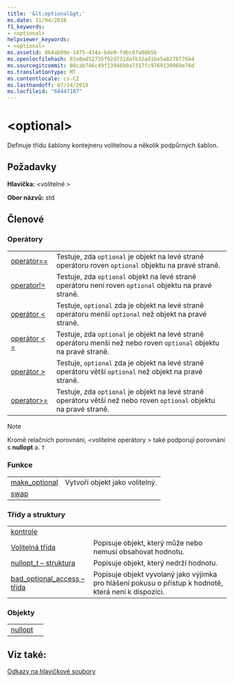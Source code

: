 ```yaml
---
title: '&lt;optional&gt;'
ms.date: 11/04/2016
f1_keywords:
- <optional>
helpviewer_keywords:
- <optional>
ms.assetid: 8b4ab09e-1475-434a-b4e0-fdbc07a08b5b
ms.openlocfilehash: 83a0ad52735f92d731dafb32ad1be5a8278776b4
ms.sourcegitcommit: 0dcab746c49f13946b0a7317fc9769130969e76d
ms.translationtype: MT
ms.contentlocale: cs-CZ
ms.lasthandoff: 07/24/2019
ms.locfileid: "68447187"
---
```

# <a name="ltoptionalgt"></a>&lt;optional&gt;

Definuje třídu šablony kontejneru volitelnou a několik podpůrných šablon.

## <a name="requirements"></a>Požadavky

**Hlavička:** \<volitelné >

**Obor názvů:** std

## <a name="members"></a>Členové

### <a name="operators"></a>Operátory

|||
|-|-|
|[operator==](../standard-library/optional-operators.md#op_eq_eq)|Testuje, zda `optional` je objekt na levé straně operátoru roven `optional` objektu na pravé straně.|
|[operator!=](../standard-library/optional-operators.md#op_neq)|Testuje, zda `optional` objekt na levé straně operátoru není roven `optional` objektu na pravé straně.|
|[operátor <](../standard-library/optional-operators.md#op_lt)|Testuje, `optional` zda je objekt na levé straně operátoru menší `optional` než objekt na pravé straně.|
|[operátor < =](../standard-library/optional-operators.md#op_lt_eq)|Testuje, zda `optional` je objekt na levé straně operátoru menší než nebo roven `optional` objektu na pravé straně.|
|[operátor >](../standard-library/optional-operators.md#op_gt)|Testuje, `optional` zda je objekt na levé straně operátoru větší `optional` než objekt na pravé straně.|
|[operator>=](../standard-library/optional-operators.md#op_lt_eq)|Testuje, zda `optional` je objekt na levé straně operátoru větší než nebo roven `optional` objektu na pravé straně.|

> [!NOTE]
> Kromě relačních porovnání, \<volitelné operátory > také podporují porovnání s **nullopt** a. `T`

### <a name="functions"></a>Funkce

|||
|-|-|
|[make_optional](../standard-library/optional-functions.md#make_optional)|Vytvoří objekt jako volitelný.|
|[swap](../standard-library/optional-functions.md#swap)||

### <a name="classes-and-structs"></a>Třídy a struktury

|||
|-|-|
|[kontrole]()||
|[Volitelná třída](../standard-library/optional-class.md)|Popisuje objekt, který může nebo nemusí obsahovat hodnotu.|
|[nullopt_t – struktura](../standard-library/nullopt-t-structure.md)|Popisuje objekt, který nedrží hodnotu.|
|[bad_optional_access – třída](../standard-library/bad-optional-access-class.md)|Popisuje objekt vyvolaný jako výjimka pro hlášení pokusu o přístup k hodnotě, která není k dispozici.|

### <a name="objects"></a>Objekty

|||
|-|-|
|[nullopt](../standard-library/optional-functions.md#nullopt)||

## <a name="see-also"></a>Viz také:

[Odkazy na hlavičkové soubory](../standard-library/cpp-standard-library-header-files.md)
